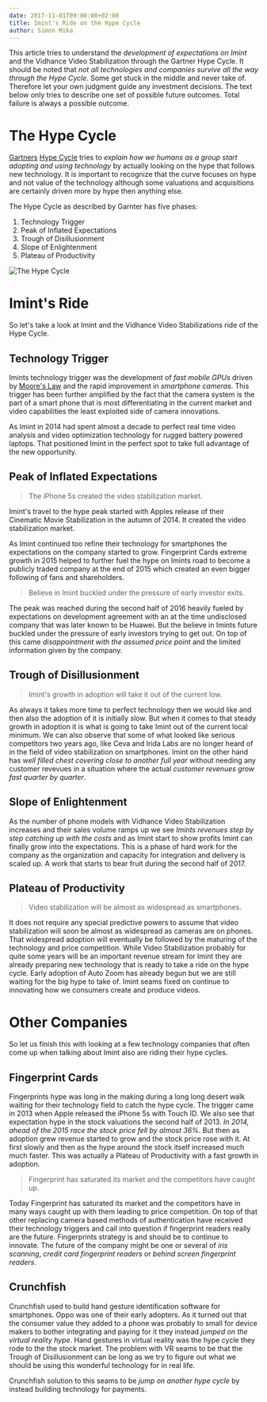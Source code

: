 ```yaml
---
date: 2017-11-01T09:00:00+02:00
title: Imint's Ride on the Hype Cycle
author: Simon Mika
---
```


This article tries to understand the _development of expectations on Imint_ and the Vidhance Video Stabilization through the Gartner Hype Cycle. It should be noted that _not all technologies and companies survive all the way through the Hype Cycle_. Some get stuck in the middle and never take of. Therefore let your own judgment guide any investment decisions. The text below only tries to describe one set of possible future outcomes. Total failure is always a possible outcome.

# The Hype Cycle

[Gartners](https://www.gartner.com/technology/home.jsp) [Hype Cycle](https://en.wikipedia.org/wiki/Hype_cycle) tries to _explain how we humans as a group start adopting and using technology_ by actually looking on the hype that follows new technology. It is important to recognize that the curve focuses on hype and not value of the technology although some valuations and acquisitions are certainly driven more by hype then anything else.

The Hype Cycle as described by Garnter has five phases:

1. Technology Trigger
1. Peak of Inflated Expectations
1. Trough of Disillusionment
1. Slope of Enlightenment
1. Plateau of Productivity

![The Hype Cycle](https://upload.wikimedia.org/wikipedia/commons/b/bf/Hype-Cycle-General.png "by Olga Tarkovskiy under Creative Commons Attribution-Share Alike 3.0 Unported")

# Imint's Ride

So let's take a look at Imint and the Vidhance Video Stabilizations ride of the Hype Cycle.

## Technology Trigger

Imints technology trigger was the development of _fast mobile GPUs_ driven by [Moore's Law](https://en.wikipedia.org/wiki/Moore%27s_law) and the rapid improvement in _smartphone cameras_. This trigger has been further amplified by the fact that the camera system is the part of a smart phone that is most differentiating in the current market and video capabilities the least exploited side of camera innovations.

As Imint in 2014 had spent almost a decade to perfect real time video analysis and video optimization technology for rugged battery powered laptops. That positioned Imint in the perfect spot to take full advantage of the new opportunity.

## Peak of Inflated Expectations

> The iPhone 5s created the video stabilization market.

Imint's travel to the hype peak started with Apples release of their Cinematic Movie Stabilization in the autumn of 2014. It created the video stabilization market.

As Imint continued too refine their technology for smartphones the expectations on the company started to grow. Fingerprint Cards extreme growth in 2015 helped to further fuel the hype on Imints road to become a publicly traded company at the end of 2015 which created an even bigger following of fans and shareholders.

> Believe in Imint buckled under the pressure of early investor exits.

The peak was reached during the second half of 2016 heavily fueled by expectations on development agreement with an at the time undisclosed company that was later known to be Huawei. But the believe in Imints future buckled under the pressure of early investors trying to get out. On top of this came _disappointment with the assumed price point_ and the limited information given by the company.

## Trough of Disillusionment

> Imint's growth in adoption will take it out of the current low.

As always it takes more time to perfect technology then we would like and then also the adoption of it is initially slow. But when it comes to that steady growth in adoption it is what is going to take Imint out of the current local minimum. We can also observe that some of what looked like serious competitors two years ago, like Ceva and Irida Labs are no longer heard of in the field of video stabilization on smartphones. Imint on the other hand has _well filled chest covering close to another full year_ without needing any customer revevues in a situation where the actual _customer revenues grow fast quarter by quarter_.

## Slope of Enlightenment

As the number of phone models with Vidhance Video Stabilization increases and their sales volume ramps up we see _Imints revenues step by step catching up with the costs_ and as Imint start to show profits Imint can finally grow into the expectations. This is a phase of hard work for the company as the organization and capacity for integration and delivery is scaled up. A work that starts to bear fruit during the second half of 2017.

## Plateau of Productivity

> Video stabilization will be almost as widespread as smartphones.

It does not require any special predictive powers to assume that video stabilization will soon be almost as widespread as cameras are on phones. That widespread adoption will eventually be followed by the maturing of the technology and price competition. While Video Stabilization probably for quite some years will be an important revenue stream for Imint they are already preparing new technology that is ready to take a ride on the hype cycle. Early adoption of Auto Zoom has already begun but we are still waiting for the big hype to take of. Imint seams fixed on continue to innovating how we consumers create and produce videos.

# Other Companies

So let us finish this with looking at a few technology companies that often come up when talking about Imint also are riding their hype cycles.

## Fingerprint Cards

Fingerprints hype was long in the making during a long long desert walk waiting for their technology field to catch the hype cycle. The trigger came in 2013 when Apple released the iPhone 5s with Touch ID. We also see that expectation hype in the stock valuations the second half of 2013. _In 2014, ahead of the 2015 race the stock price fell by almost 36%_. But then as adoption grew revenue started to grow and the stock price rose with it. At first slowly and then as the hype around the stock itself increased much much faster. This was actually a Plateau of Productivity with a fast growth in adoption.

> Fingerprint has saturated its market and the competitors have caught up.

Today Fingerprint has saturated its market and the competitors have in many ways caught up with them leading to price competition. On top of that other replacing camera based methods of authentication have received their technology triggers and call into question if fingerprint readers really are the future. Fingerprints strategy is and should be to continue to innovate. The future of the company might be one or several of _iris scanning_, _credit card fingerprint readers_ or _behind screen fingerprint readers_.

## Crunchfish

Crunchfish used to build hand gesture identification software for smartphones. Oppo was one of their early adopters. As it turned out that the consumer value they added to a phone was probably to small for device makers to bother integrating and paying for it they instead _jumped on the virtual reality hype_. Hand gestures in virtual reality was the hype cycle they rode to the the stock market. The problem with VR seams to be that the Trough of Disillusionment can be long as we try to figure out what we should be using this wonderful technology for in real life.

Crunchfish solution to this seams to be _jump on another hype cycle_ by instead building technology for payments.
